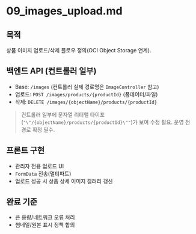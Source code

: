 # 09_images_upload.md

## 목적

상품 이미지 업로드/삭제 플로우 정의(OCI Object Storage 연계).

## 백엔드 API (컨트롤러 일부)

- Base: `/images` (컨트롤러 실제 경로명은 `ImageController` 참고)
- 업로드: `POST /images/products/{productId}` (폼데이터/파일)
- 삭제: `DELETE /images/{objectName}/products/{productId}`

> 컨트롤러 일부에 문자열 리터럴 타이포(`"\"/{objectName}/products/{productId}\""`)가 보여 수정 필요. 운영 전 경로 확정 필수.

## 프론트 구현

- 관리자 전용 업로드 UI
- `FormData` 전송(멀티파트)
- 업로드 성공 시 상품 상세 이미지 갤러리 갱신

## 완료 기준

- 큰 용량/네트워크 오류 처리
- 썸네일/원본 표시 정책 합의
